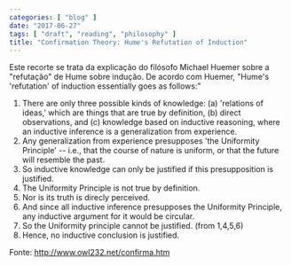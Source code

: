 ```yaml
---
categories: [ "blog" ]
date: "2017-06-27"
tags: [ "draft", "reading", "philosophy" ]
title: "Confirmation Theory: Hume's Refutation of Induction"
---
```

Este recorte se trata da explicação do filósofo Michael Huemer sobre
a "refutação" de Hume sobre indução. De acordo com Huemer, "Hume's
'refutation' of induction essentially goes as follows:"

1. There are only three possible kinds of knowledge: (a) 'relations
of ideas,' which are things that are true by definition, (b) direct
observations, and (c) knowledge based on inductive reasoning, where an
inductive inference is a generalization from experience. 
2. Any generalization from experience presupposes 'the Uniformity
Principle' -- i.e., that the course of nature is uniform, or that the
future will resemble the past. 
3. So inductive knowledge can only be justified if this presupposition
is justified. 
4. The Uniformity Principle is not true by definition. 
5. Nor is its truth is direcly perceived. 
6. And since all inductive inference presupposes the Uniformity Principle,
any inductive argument for it would be circular. 
7. So the Uniformity principle cannot be justified. (from 1,4,5,6) 
8. Hence, no inductive conclusion is justified.

Fonte: http://www.owl232.net/confirma.htm
